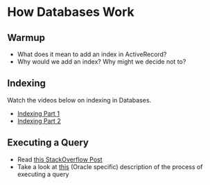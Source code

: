 # How Databases Work

## Warmup

* What does it mean to add an index in ActiveRecord?
* Why would we add an index? Why might we decide not to?

## Indexing

Watch the videos below on indexing in Databases.

* [Indexing Part 1](https://www.youtube.com/watch?v=zDzu6vka0rQ)
* [Indexing Part 2](https://www.youtube.com/watch?v=WmJuhKLQMA4&t=1s)

## Executing a Query

* Read [this StackOverflow Post](http://stackoverflow.com/questions/172925/how-do-databases-work-internally)
* Take a look at [this](https://docs.oracle.com/database/121/TGSQL/tgsql_sqlproc.htm#TGSQL190) (Oracle specific) description of the process of executing a query
